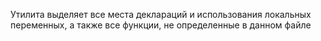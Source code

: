 Утилита выделяет все места деклараций и использования локальных переменных, а также все функции, не определенные в данном файле
